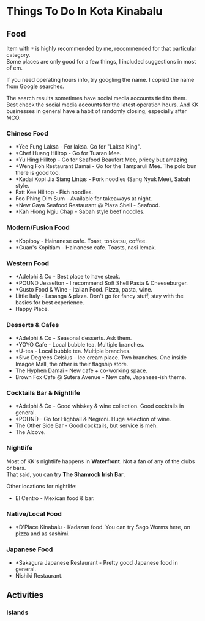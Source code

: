 # Things To Do In Kota Kinabalu

## Food

Item with `*` is highly recommended by me, recommended for that particular category.  
Some places are only good for a few things, I included suggestions in most of em.

If you need operating hours info, try googling the name.
I copied the name from Google searches.    

The search results sometimes have social media accounts tied to them.
Best check the social media accounts for the latest operation hours.
And KK businesses in general have a habit of randomly closing, especially after MCO.

### Chinese Food
- *Yee Fung Laksa - For laksa. Go for "Laksa King".
- *Chef Huang Hilltop - Go for Tuaran Mee.
- *Yu Hing Hilltop - Go for Seafood Beaufort Mee, pricey but amazing.
- *Weng Foh Restaurant Damai - Go for the Tamparuli Mee. The polo bun there is good too.
- *Kedai Kopi Jia Siang Lintas - Pork noodles (Sang Nyuk Mee), Sabah style.
- Fatt Kee Hilltop - Fish noodles.
- Foo Phing Dim Sum - Available for takeaways at night.
- *New Gaya Seafood Restaurant @ Plaza Shell - Seafood.
- *Kah Hiong Ngiu Chap - Sabah style beef noodles.

### Modern/Fusion Food
- *Kopiboy - Hainanese cafe. Toast, tonkatsu, coffee.
- *Guan's Kopitiam - Hainanese cafe. Toasts, nasi lemak.

### Western Food
- *Adelphi & Co - Best place to have steak.
- *POUND Jesselton - I recommend Soft Shell Pasta & Cheeseburger.
- *Gusto Food & Wine - Italian Food. Pizza, pasta, wine. 
- Little Italy - Lasanga & pizza.
Don't go for fancy stuff, stay with the basics for best experience.
- Happy Place.

### Desserts & Cafes
- *Adelphi & Co - Seasonal desserts. Ask them.
- *YOYO Cafe - Local bubble tea. Multiple branches.
- *U-tea - Local bubble tea. Multiple branches.
- *5ive Degrees Celsius - Ice cream place. Two branches. One inside Imagoe Mall, the other is their flagship store.
- The Hyphen Damai - New cafe + co-working space.
- Brown Fox Cafe @ Sutera Avenue - New cafe, Japanese-ish theme.

### Cocktails Bar & Nightlife
- *Adelphi & Co - Good whiskey & wine collection. Good cocktails in general.
- *POUND - Go for Highball & Negroni. Huge selection of wine.
- The Other Side Bar - Good cocktails, but service is meh.
- The Alcove.

### Nightlife
Most of KK's nightlife happens in **Waterfront**. Not a fan of any of the clubs or bars.  
That said, you can try **The Shamrock Irish Bar**.

Other locations for nightlife:     
- El Centro - Mexican food & bar.

### Native/Local Food
- *D'Place Kinabalu - Kadazan food. You can try Sago Worms here, on pizza and as sashimi.

### Japanese Food
- *Sakagura Japanese Restaurant - Pretty good Japanese food in general.
- Nishiki Restaurant.

## Activities
### Islands